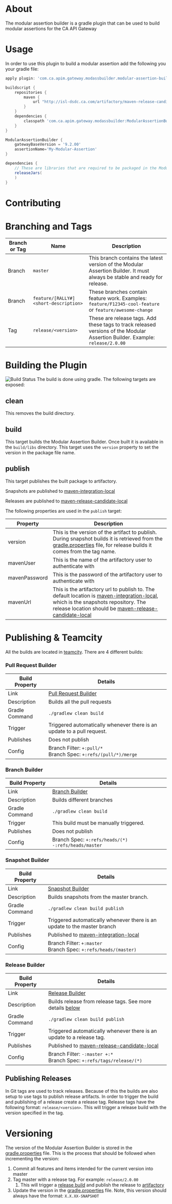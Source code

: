 # About

The modular assertion builder is a gradle plugin that can be used to build modular assertions for the CA API Gateway

# Usage
In order to use this plugin to build a modular assertion add the following you your gradle file:

```groovy
apply plugin: 'com.ca.apim.gateway.modassbuilder.modular-assertion-builder'

buildscript {
    repositories {
        maven {
            url "http://isl-dsdc.ca.com/artifactory/maven-release-candidate-local"
        }
    }
    dependencies {
        classpath 'com.ca.apim.gateway.modassbuilder:ModularAssertionBuilder:<version>'
    }
}

ModularAssertionBuilder {
    gatewayBaseVersion = '9.2.00'
    assertionName='My-Modular-Assertion'
}

dependencies {
    // These are libraries that are required to be packaged in the Modular Assertion
    releaseJars(
    )
}
```

# Contributing

# Branching and Tags

Branch or Tag | Name | Description
------------- | ---- | -----------
Branch | `master` | This branch contains the latest version of the Modular Assertion Builder. It must always be stable and ready for release. 
Branch | `feature/[RALLY#]<short-description>` | These branches contain feature work. Examples: `feature/F12345-cool-feature` or  `feature/awesome-change` 
Tag    | `release/<version>` | These are release tags. Add these tags to track released versions of the Modular Assertion Builder. Example: `release/2.0.00`

# Building the Plugin
![Build Status](https://apim-teamcity.l7tech.com:8443/app/rest/builds/buildType:(id:ApiGateway_Utilities_ModularAssertionBuilder)/statusIcon)
The build is done using gradle. The following targets are exposed:

## clean
This removes the build directory.

## build
This target builds the Modular Assertion Builder. Once built it is available in the `build/libs` directory. 
This target uses the `version` property to set the version in the package file name.

## publish
This target publishes the built package to artifactory. 

Snapshots are published to [maven-integration-local][maven-integration-local-ModularAssertionBuilder]

Releases are published to [maven-release-candidate-local][maven-release-candidate-local-ModularAssertionBuilder]

The following properties are used in the `publish` target:

Property       | Description
-------------- | -----------
version        | This is the version of the artifact to publish. During snapshot builds it is retrieved from the [gradle.properties](gradle.properties) file, for release builds it comes from the tag name.
mavenUser      | This is the name of the artifactory user to authenticate with
mavenPassword  | This is the password of the artifactory user to authenticate with
mavenUrl       | This is the artifactory url to publish to. The default location is [maven-integration-local][maven-integration-local], which is the snapshots repository. The release location should be [maven-release-candidate-local][maven-release-candidate-local]

# Publishing & Teamcity
All the builds are located in [teamcity][teamcity].
There are 4 different builds:

### Pull Request Builder
Build Property | Details
-------------- | -------
Link           | [Pull Request Builder][pull-request-builder]
Description    | Builds all the pull requests
Gradle Command | `./gradlew clean build`
Trigger        | Triggered automatically whenever there is an update to a pull request. 
Publishes      | Does not publish 
Config         | Branch Filter: `+:pull/*` <br/> Branch Spec: `+:refs/(pull/*)/merge`

### Branch Builder
Build Property | Details
-------------- | -------
Link           | [Branch Builder][branch-builder]
Description    | Builds different branches
Gradle Command | `./gradlew clean build`
Trigger        | This build must be manually triggered.
Publishes      | Does not publish 
Config         | Branch Spec: `+:refs/heads/(*) -:refs/heads/master`

### Snapshot Builder
Build Property | Details
-------------- | -------
Link           | [Snapshot Builder][snapshot-builder]
Description    | Builds snapshots from the master branch.
Gradle Command | `./gradlew clean build publish`
Trigger        | Triggered automatically whenever there is an update to the master branch
Publishes      | Published to [maven-integration-local][maven-integration-local-ModularAssertionBuilder]
Config         | Branch Filter: `+:master` <br/> Branch Spec: `+:refs/heads/(master)`

### Release Builder
Build Property | Details
-------------- | -------
Link           | [Release Builder][release-builder]
Description    | Builds release from release tags. See more details [below](#publishing-releases)
Gradle Command | `./gradlew clean build publish`
Trigger        | Triggered automatically whenever there is an update to a release tag.
Publishes      | Published to [maven-release-candidate-local][maven-release-candidate-local-ModularAssertionBuilder]
Config         | Branch Filter: `-:master +:*` <br/> Branch Spec: `+:refs/tags/release/(*)`


<a name="publishing-releases"></a>
## Publishing Releases
In Git tags are used to track releases. Because of this the builds are also setup to use tags to publish release artifacts. In order to trigger the build and publishing of a release create a release tag. Release tags have the following format: `release/<version>`. This will trigger a release build with the version specified in the tag.

# Versioning
The version of the Modular Assertion Builder is stored in the [gradle.properties](gradle.properties) file. This is the process that should be followed when incrementing the version:
1) Commit all features and items intended for the current version into master
2) Tag master with a release tag. For example: `release/2.0.00`
   1) This will trigger a [release build][release-builder] and publish the release to [artifactory][maven-release-candidate-local-ModularAssertionBuilder] 
3) Update the version in the [gradle.properties](gradle.properties) file. Note, this version should always have the format: `X.X.XX-SNAPSHOT`


[teamcity]: https://apim-teamcity.l7tech.com:8443/project.html?projectId=ApiGateway_Utilities_ModularAssertionBuilder
[pull-request-builder]: https://apim-teamcity.l7tech.com:8443/viewType.html?buildTypeId=ApiGateway_Utilities_ModularAssertionBuilder_PullRequestBuilder
[branch-builder]: https://apim-teamcity.l7tech.com:8443/viewType.html?buildTypeId=ApiGateway_Utilities_ModularAssertionBuilder_BranchBuilder
[snapshot-builder]: https://apim-teamcity.l7tech.com:8443/viewType.html?buildTypeId=ApiGateway_Utilities_ModularAssertionBuilder
[release-builder]: https://apim-teamcity.l7tech.com:8443/viewType.html?buildTypeId=ApiGateway_Utilities_ModularAssertionBuilder_Rel
[maven-integration-local]: http://isl-dsdc.ca.com/artifactory/maven-integration-local
[maven-release-candidate-local]: http://isl-dsdc.ca.com/artifactory/maven-release-candidate-local
[maven-integration-local-ModularAssertionBuilder]: http://isl-dsdc.ca.com/artifactory/webapp/#/artifacts/browse/tree/General/maven-integration-local/com/ca/apim/gateway/ModularAssertionBuilder
[maven-release-candidate-local-ModularAssertionBuilder]: http://isl-dsdc.ca.com/artifactory/webapp/#/artifacts/browse/tree/General/maven-release-candidate-local/com/ca/apim/gateway/ModularAssertionBuilder

